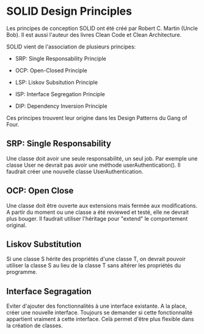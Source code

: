 # SOLID Design Principles

Les principes de conception SOLID ont été créé par Robert C. Martin (Uncle Bob). Il est aussi l'auteur des livres Clean Code et Clean Architecture.

SOLID vient de l'association de plusieurs principes:

- SRP: Single Responsability Principle

- OCP: Open-Closed Principle

- LSP: Liskov Subsitution Principle

- ISP: Interface Segregation Principle

- DIP: Dependency Inversion Principle

Ces principes trouvent leur origine dans les Design Patterns du Gang of Four.

## SRP: Single Responsability

Une classe doit avoir une seule responsabilité, un seul job.
Par exemple une classe User ne devrait pas avoir une méthode userAuthentication(). Il faudrait créer une nouvelle classe UserAuthentication.

## OCP: Open Close

Une classe doit être ouverte aux extensions mais fermée aux modifications.
A partir du moment ou une classe a été reviewed et testé, elle ne devrait plus bouger. Il faudrait utiliser l'héritage pour "extend" le comportement original.

## Liskov Substitution

Si une classe S hérite des propriétés d'une classe T, on devrait pouvoir utiliser la classe S au lieu de la classe T sans altérer les propriétés du programme.

## Interface Segragation

Eviter d'ajouter des fonctionnalités à une interface existante. A la place, créer une nouvelle interface.
Toujours se demander si cette fonctionnalité appartient vraiment à cette interface.
Celà permet d'être plus flexible dans la création de classes.
